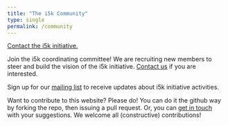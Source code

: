 ```yaml
---
title: "The i5k Community"
type: single
permalink: /community
---
```


[Contact the i5k initiative.](_pages/contact)

<!---
Join our mailing list
--->
Join the i5k coordinating committee! We are recruiting new members to steer and build the vision of the i5k initiative. [Contact us](_pages/contact) if you are interested.

Sign up for our [mailing list](https://listserv.ksu.edu/?SUBED1=ARTHROPODNEWS&A=1) to receive updates about i5k initiative activities. 

Want to contribute to this website? Please do! You can do it the github way by forking the repo, then issuing a pull request. Or, you can [get in touch](_pages/contact) with your suggestions. We welcome all (constructive) contributions!

<!---
What happened to the old i5k community wiki?
--->
